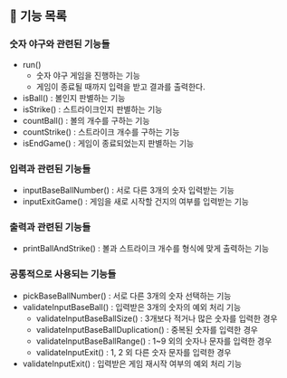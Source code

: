 ## 🚀 기능 목록 

### 숫자 야구와 관련된 기능들
- run() 
  - 숫자 야구 게임을 진행하는 기능
  - 게임이 종료될 때까지 입력을 받고 결과를 출력한다.
- isBall() : 볼인지 판별하는 기능
- isStrike() : 스트라이크인지 판별하는 기능
- countBall() : 볼의 개수를 구하는 기능
- countStrike() : 스트라이크 개수를 구하는 기능
- isEndGame() : 게임이 종료되었는지 판별하는 기능


### 입력과 관련된 기능들
- inputBaseBallNumber() : 서로 다른 3개의 숫자 입력받는 기능
- inputExitGame() : 게임을 새로 시작할 건지의 여부를 입력받는 기능


### 출력과 관련된 기능들
- printBallAndStrike() : 볼과 스트라이크 개수를 형식에 맞게 출력하는 기능


### 공통적으로 사용되는 기능들
- pickBaseBallNumber() : 서로 다른 3개의 숫자 선택하는 기능
- validateInputBaseBall() : 입력받은 3개의 숫자의 예외 처리 기능
  - validateInputBaseBallSize() : 3개보다 적거나 많은 숫자를 입력한 경우
  - validateInputBaseBallDuplication() : 중복된 숫자를 입력한 경우
  - validateInputBaseBallRange() : 1~9 외의 숫자나 문자를 입력한 경우
  - validateInputExit() : 1, 2 외 다른 숫자 문자를 입력한 경우
- validateInputExit() : 입력받은 게임 재시작 여부의 예외 처리 기능
